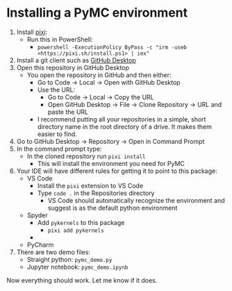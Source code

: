 # Installing a PyMC environment

1. Install [pixi](https://pixi.sh/latest/advanced/installation/):
    - Run this in PowerShell:
        - `powershell -ExecutionPolicy ByPass -c "irm -useb <https://pixi.sh/install.ps1> | iex"`
2. Install a git client such as [GitHub Desktop](https://desktop.github.com/download/)
3. Open this repository in GitHub Desktop
    - You open the repository in GitHub and then either:
        - Go to Code → Local → Open with GitHub Desktop
        - Use the URL:
            - Go to Code → Local → Copy the URL
            - Open GitHub Desktop → File → Clone Repository → URL and paste the URL
        - I recommend putting all your repositories in a simple, short directory name in the root directory of a drive. It makes them easier to find.
4. Go to GitHub Desktop → Repository → Open in Command Prompt
5. In the command prompt type:
    - In the cloned repository run `pixi install`
        - This will install the environment you need for PyMC
6. Your IDE will have different rules for getting it to point to this package:
   - VS Code
     - Install the `pixi` extension to VS Code
     - Type `code .` in the Repositories directory
       - VS Code should automatically recognize the environment and suggest is as the default python environment
   - Spyder
     - Add `pykernels` to this package
       - `pixi add pykernels`
     -
   - PyCharm
7. There are two demo files:
   - Straight python: `pymc_demo.py` 
   - Jupyter notebook: `pymc_demo.ipynb`

Now everything should work. Let me know if it does.